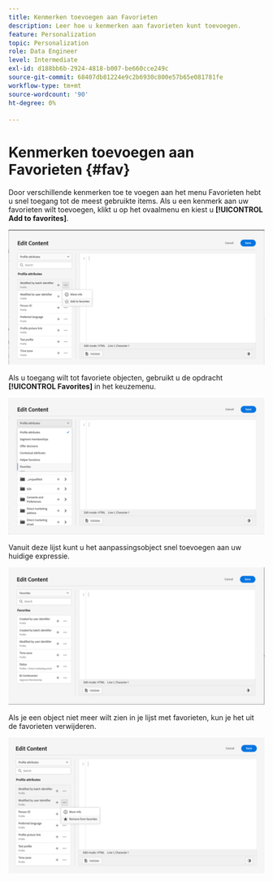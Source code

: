 ```yaml
---
title: Kenmerken toevoegen aan Favorieten
description: Leer hoe u kenmerken aan favorieten kunt toevoegen.
feature: Personalization
topic: Personalization
role: Data Engineer
level: Intermediate
exl-id: d188bb6b-2924-4818-b007-be660cce249c
source-git-commit: 68407db81224e9c2b6930c800e57b65e081781fe
workflow-type: tm+mt
source-wordcount: '90'
ht-degree: 0%

---
```


# Kenmerken toevoegen aan Favorieten {#fav}

Door verschillende kenmerken toe te voegen aan het menu Favorieten hebt u snel toegang tot de meest gebruikte items. Als u een kenmerk aan uw favorieten wilt toevoegen, klikt u op het ovaalmenu en kiest u **[!UICONTROL Add to favorites]**.

![](assets/favorite-option.png)

Als u toegang wilt tot favoriete objecten, gebruikt u de opdracht **[!UICONTROL Favorites]** in het keuzemenu.

![](assets/favorite-menu.png)

Vanuit deze lijst kunt u het aanpassingsobject snel toevoegen aan uw huidige expressie.

![](assets/favorite-list.png)

Als je een object niet meer wilt zien in je lijst met favorieten, kun je het uit de favorieten verwijderen.

![](assets/favorite-remove.png)
